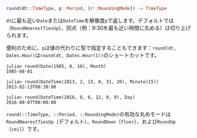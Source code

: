 ```julia
round(dt::TimeType, p::Period, [r::RoundingMode]) -> TimeType
```

`dt`に最も近い`Date`または`DateTime`を解像度`p`で返します。デフォルトでは（`RoundNearestTiesUp`）、同点（例：9:30を最も近い時間に丸める）は切り上げられます。

便利のために、`p`は値の代わりに型で指定することもできます：`round(dt, Dates.Hour)`は`round(dt, Dates.Hour(1))`のショートカットです。

```jldoctest
julia> round(Date(1985, 8, 16), Month)
1985-08-01

julia> round(DateTime(2013, 2, 13, 0, 31, 20), Minute(15))
2013-02-13T00:30:00

julia> round(DateTime(2016, 8, 6, 12, 0, 0), Day)
2016-08-07T00:00:00
```

`round(::TimeType, ::Period, ::RoundingMode)`の有効な丸めモードは`RoundNearestTiesUp`（デフォルト）、`RoundDown`（`floor`）、および`RoundUp`（`ceil`）です。
